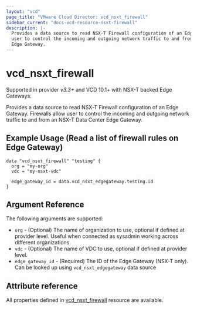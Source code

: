 ```yaml
---
layout: "vcd"
page_title: "VMware Cloud Director: vcd_nsxt_firewall"
sidebar_current: "docs-vcd-resource-nsxt-firewall"
description: |-
  Provides a data source to read NSX-T Firewall configuration of an Edge Gateway. Firewalls allow 
  user to control the incoming and outgoing network traffic to and from an NSX-T Data Center 
  Edge Gateway.
---
```


# vcd\_nsxt\_firewall

Supported in provider *v3.3+* and VCD 10.1+ with NSX-T backed Edge Gateways.

Provides a data source to read NSX-T Firewall configuration of an Edge Gateway. Firewalls allow 
user to control the incoming and outgoing network traffic to and from an NSX-T Data Center 
Edge Gateway.


## Example Usage (Read a list of firewall rules on Edge Gateway)
```hcl
data "vcd_nsxt_firewall" "testing" {
  org = "my-org"
  vdc = "my-nsxt-vdc"

  edge_gateway_id = data.vcd_nsxt_edgegateway.testing.id
}
```

## Argument Reference

The following arguments are supported:

* `org` - (Optional) The name of organization to use, optional if defined at provider level. Useful
  when connected as sysadmin working across different organizations.
* `vdc` - (Optional) The name of VDC to use, optional if defined at provider level.
* `edge_gateway_id` - (Required) The ID of the Edge Gateway (NSX-T only). Can be looked up using
  `vcd_nsxt_edgegateway` data source

## Attribute reference

All properties defined in [vcd_nsxt_firewall](/providers/vmware/vcd/latest/docs/resources/nsxt_firewall)
resource are available.
